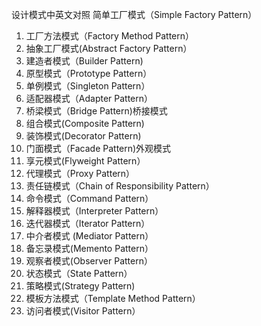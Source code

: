 设计模式中英文对照
简单工厂模式（Simple Factory Pattern）
1. 工厂方法模式（Factory Method Pattern）
2. 抽象工厂模式(Abstract Factory Pattern）
3. 建造者模式（Builder Pattern)
4. 原型模式（Prototype Pattern）
5. 单例模式（Singleton Pattern） 
6. 适配器模式（Adapter Pattern）
7. 桥梁模式（Bridge Pattern)桥接模式
8. 组合模式(Composite Pattern) 
9. 装饰模式(Decorator Pattern) 
10. 门面模式（Facade Pattern)外观模式
11. 享元模式(Flyweight Pattern）
12. 代理模式（Proxy Pattern）
13. 责任链模式（Chain of Responsibility Pattern）
14. 命令模式（Command Pattern）
15. 解释器模式（Interpreter Pattern）
16. 迭代器模式（Iterator Pattern）
17. 中介者模式 (Mediator Pattern）
18. 备忘录模式(Memento Pattern）
19. 观察者模式(Observer Pattern）
20. 状态模式（State Pattern） 
21. 策略模式(Strategy Pattern) 
22. 模板方法模式（Template Method Pattern）
23. 访问者模式(Visitor Pattern）